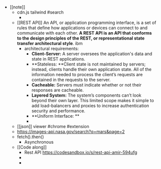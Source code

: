 - [[note]]
	- cdn.js tailwind #search
		- <script src="https://cdn.tailwindcss.com"></script>
	- [[REST API]] An API, or application programming interface, is a set of rules that define how applications or devices can connect to and communicate with each other. **A REST API is an API that conforms to the design principles of the REST, or representational state transfer architectural style**. ibm
		- architectural requirements:
			- **Client-Server:** A server oversees the application's data and state in REST applications.
			- **Stateless: **Client state is not maintained by servers; instead, clients handle their own application state. All of the information needed to process the client’s requests are contained in the requests to the server.
			- **Cacheable:** Servers must indicate whether or not their responses are cacheable.
			- **Layered System:** The system’s components can’t look beyond their own layer. This limited scope makes it simple to add load-balancers and proxies to increase authentication security and performance.
			- **Uniform Interface: **
			-
	- [[json]] viewer #chrome #extension
	- https://images-api.nasa.gov/search?q=mars&page=2
	- fetch().then()
		- Asynchronous
	- [[Code along]]
		- Rest API https://codesandbox.io/s/rest-api-amir-594ufg
		-
		-